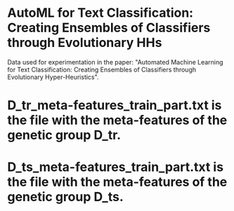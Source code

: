 # AutoML for Text Classification: Creating Ensembles of Classifiers through Evolutionary HHs
Data used for experimentation in the paper: "Automated Machine Learning for Text Classification: Creating Ensembles of Classifiers through Evolutionary Hyper-Heuristics".

# D_tr_meta-features_train_part.txt is the file with the meta-features of the genetic group D_tr.

# D_ts_meta-features_train_part.txt is the file with the meta-features of the genetic group D_ts.
